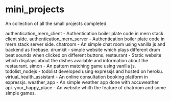 # mini_projects
An collection of all the small projects completed.

authentication_mern_client - Authentication boiler plate code in mern stack client side.
authentication_mern_server - Authentication boiler plate code in mern stack server side.
chatroom - An simple chat room using vanilla js and backend as firebase.
drumkit - simple website which plays different drum beat sounds when clicked on different buttons.
restaurant - Static website which displays about the dishes available and information about the restaurant.
simon - An pattern matching game using vanilla js.
todolist_nodejs - todolist developed using expressjs and hosted on heroku.
virtual_health_assistant - An online consultation booking platform in expressjs.
weather_app - An simple weather app done with accuweather api.
your_happy_place - An website whith the feature of chatroom and some simple games.
